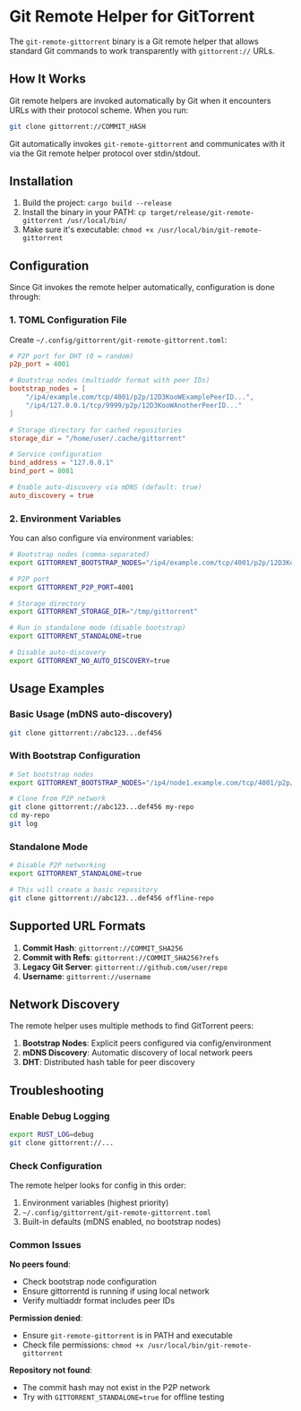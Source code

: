 # Git Remote Helper for GitTorrent

The `git-remote-gittorrent` binary is a Git remote helper that allows standard Git commands to work transparently with `gittorrent://` URLs.

## How It Works

Git remote helpers are invoked automatically by Git when it encounters URLs with their protocol scheme. When you run:

```bash
git clone gittorrent://COMMIT_HASH
```

Git automatically invokes `git-remote-gittorrent` and communicates with it via the Git remote helper protocol over stdin/stdout.

## Installation

1. Build the project: `cargo build --release`
2. Install the binary in your PATH: `cp target/release/git-remote-gittorrent /usr/local/bin/`
3. Make sure it's executable: `chmod +x /usr/local/bin/git-remote-gittorrent`

## Configuration

Since Git invokes the remote helper automatically, configuration is done through:

### 1. TOML Configuration File

Create `~/.config/gittorrent/git-remote-gittorrent.toml`:

```toml
# P2P port for DHT (0 = random)
p2p_port = 4001

# Bootstrap nodes (multiaddr format with peer IDs)
bootstrap_nodes = [
    "/ip4/example.com/tcp/4001/p2p/12D3KooWExamplePeerID...",
    "/ip4/127.0.0.1/tcp/9999/p2p/12D3KooWAnotherPeerID..."
]

# Storage directory for cached repositories
storage_dir = "/home/user/.cache/gittorrent"

# Service configuration
bind_address = "127.0.0.1"
bind_port = 8081

# Enable auto-discovery via mDNS (default: true)
auto_discovery = true
```

### 2. Environment Variables

You can also configure via environment variables:

```bash
# Bootstrap nodes (comma-separated)
export GITTORRENT_BOOTSTRAP_NODES="/ip4/example.com/tcp/4001/p2p/12D3KooW...,/ip4/127.0.0.1/tcp/9999/p2p/12D3KooW..."

# P2P port
export GITTORRENT_P2P_PORT=4001

# Storage directory
export GITTORRENT_STORAGE_DIR="/tmp/gittorrent"

# Run in standalone mode (disable bootstrap)
export GITTORRENT_STANDALONE=true

# Disable auto-discovery
export GITTORRENT_NO_AUTO_DISCOVERY=true
```

## Usage Examples

### Basic Usage (mDNS auto-discovery)
```bash
git clone gittorrent://abc123...def456
```

### With Bootstrap Configuration
```bash
# Set bootstrap nodes
export GITTORRENT_BOOTSTRAP_NODES="/ip4/node1.example.com/tcp/4001/p2p/12D3KooW..."

# Clone from P2P network
git clone gittorrent://abc123...def456 my-repo
cd my-repo
git log
```

### Standalone Mode
```bash
# Disable P2P networking
export GITTORRENT_STANDALONE=true

# This will create a basic repository
git clone gittorrent://abc123...def456 offline-repo
```

## Supported URL Formats

1. **Commit Hash**: `gittorrent://COMMIT_SHA256`
2. **Commit with Refs**: `gittorrent://COMMIT_SHA256?refs`
3. **Legacy Git Server**: `gittorrent://github.com/user/repo`
4. **Username**: `gittorrent://username`

## Network Discovery

The remote helper uses multiple methods to find GitTorrent peers:

1. **Bootstrap Nodes**: Explicit peers configured via config/environment
2. **mDNS Discovery**: Automatic discovery of local network peers
3. **DHT**: Distributed hash table for peer discovery

## Troubleshooting

### Enable Debug Logging
```bash
export RUST_LOG=debug
git clone gittorrent://...
```

### Check Configuration
The remote helper looks for config in this order:
1. Environment variables (highest priority)
2. `~/.config/gittorrent/git-remote-gittorrent.toml`
3. Built-in defaults (mDNS enabled, no bootstrap nodes)

### Common Issues

**No peers found**:
- Check bootstrap node configuration
- Ensure gittorrentd is running if using local network
- Verify multiaddr format includes peer IDs

**Permission denied**:
- Ensure `git-remote-gittorrent` is in PATH and executable
- Check file permissions: `chmod +x /usr/local/bin/git-remote-gittorrent`

**Repository not found**:
- The commit hash may not exist in the P2P network
- Try with `GITTORRENT_STANDALONE=true` for offline testing